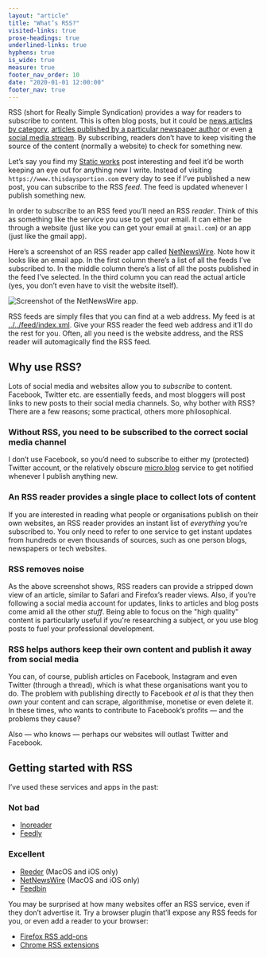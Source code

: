 ```yaml
---
layout: "article"
title: "What’s RSS?"
visited-links: true
prose-headings: true
underlined-links: true
hyphens: true
is_wide: true
measure: true
footer_nav_order: 10
date: "2020-01-01 12:00:00"
footer_nav: true
---
```



RSS (short for Really Simple Syndication) provides a way for readers to subscribe to content. This is often blog posts, but it could be [news articles by category](https://www.theguardian.com/world/coronavirus-outbreak/rss), [articles published by a particular newspaper author](http://www.guardian.co.uk/profile/adityachakrabortty/rss) or even [a social media stream](https://micro.blog/posts/leonp). By subscribing, readers don’t have to keep visiting the source of the content (normally a website) to check for something new.

Let’s say you find my [Static works](/posts/static/) post interesting and feel it’d be worth keeping an eye out for anything new I write. Instead of visiting `https://www.thisdaysportion.com` every day to see if I’ve published a new post, you can subscribe to the RSS _feed_. The feed is updated whenever I publish something new.

In order to subscribe to an RSS feed you’ll need an RSS _reader_. Think of this as something like the service you use to get your email. It can either be through a website (just like you can get your email at `gmail.com`) or an app (just like the gmail app).

Here’s a screenshot of an RSS reader app called [NetNewsWire](https://ranchero.com/netnewswire/). Note how it looks like an email app. In the first column there’s a list of all the feeds I’ve subscribed to. In the middle column there’s a list of all the posts published in the feed I’ve selected. In the third column you can read the actual article (yes, you don’t even have to visit the website itself).

![](https://thisdaysportion.com/images/netnewswire.jpg "Screenshot of the NetNewsWire app.")

RSS feeds are simply files that you can find at a web address. My feed is at [../../feed/index.xml](/feed/index.xml). Give your RSS reader the feed web address and it’ll do the rest for you. Often, all you need is the website address, and the RSS reader will automagically find the RSS feed.

## Why use RSS?

Lots of social media and websites allow you to _subscribe_ to content. Facebook, Twitter etc. are essentially feeds, and most bloggers will post links to new posts to their social media channels. So, why bother with RSS? There are a few reasons; some practical, others more philosophical.

### Without RSS, you need to be subscribed to the correct social media channel

I don’t use Facebook, so you’d need to subscribe to either my (protected) Twitter account, or the relatively obscure [micro.blog](https://micro.blog/leonp) service to get notified whenever I publish anything new.

### An RSS reader provides a single place to collect lots of content

If you are interested in reading what people or organisations publish on their own websites, an RSS reader provides an instant list of _everything_ you’re subscribed to. You only need to refer to one service to get instant updates from hundreds or even thousands of sources, such as one person blogs, newspapers or tech websites.

### RSS removes noise

As the above screenshot shows, RSS readers can provide a stripped down view of an article, similar to Safari and Firefox’s reader views. Also, if you’re following a social media account for updates, links to articles and blog posts come amid all the other _stuff_. Being able to focus on the "high quality" content is particularly useful if you're researching a subject, or you use blog posts to fuel your professional development.

### RSS helps authors keep their own content and publish it away from social media

You can, of course, publish articles on Facebook, Instagram and even Twitter (through a thread), which is what these organisations want you to do. The problem with publishing directly to Facebook <i>et al</i> is that they then _own_ your content and can scrape, algorithmise, monetise or even delete it. In these times, who wants to contribute to Facebook’s profits — and the problems they cause?

Also — who knows — perhaps our websites will outlast Twitter and Facebook.

## Getting started with RSS

I’ve used these services and apps in the past:

### Not bad

- [Inoreader](https://www.inoreader.com/)
- [Feedly](https://feedly.com/i/welcome)

### Excellent

- [Reeder](https://www.reederapp.com/) (MacOS and iOS only)
- [NetNewsWire](https://ranchero.com/netnewswire/) (MacOS and iOS only)
- [Feedbin](https://feedbin.com)

You may be surprised at how many websites offer an RSS service, even if they don’t advertise it. Try a browser plugin that’ll expose any RSS feeds for you, or even add a reader to your browser:

- [Firefox RSS add-ons](https://addons.mozilla.org/en-US/firefox/search/?platform=mac&q=rss)
- [Chrome RSS extensions](https://chrome.google.com/webstore/search/rss)
